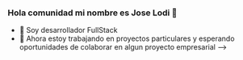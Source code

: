 ### Hola comunidad mi nombre es Jose Lodi 👋


- 🌱 Soy desarrollador FullStack 
- 🔭 Ahora estoy trabajando en proyectos particulares y esperando oportunidades de colaborar en algun proyecto empresarial
-->
